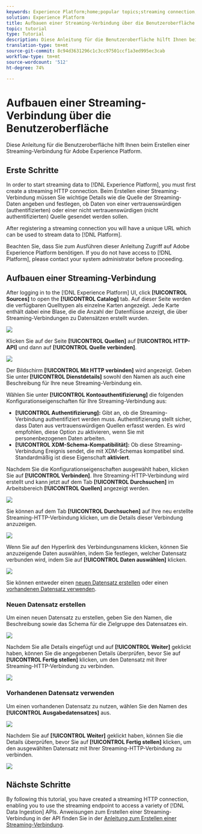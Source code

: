 ```yaml
---
keywords: Experience Platform;home;popular topics;streaming connection;create streaming connection;ui guide;tutorial;create a streaming connection;streaming ingestion;ingestion;
solution: Experience Platform
title: Aufbauen einer Streaming-Verbindung über die Benutzeroberfläche
topic: tutorial
type: Tutorial
description: Diese Anleitung für die Benutzeroberfläche hilft Ihnen beim Erstellen einer Streaming-Verbindung für Adobe Experience Platform.
translation-type: tm+mt
source-git-commit: 8c94d3631296c1c3cc97501ccf1a3ed995ec3cab
workflow-type: tm+mt
source-wordcount: '512'
ht-degree: 74%

---
```



# Aufbauen einer Streaming-Verbindung über die Benutzeroberfläche

Diese Anleitung für die Benutzeroberfläche hilft Ihnen beim Erstellen einer Streaming-Verbindung für Adobe Experience Platform.

## Erste Schritte

In order to start streaming data to [!DNL Experience Platform], you must first create a streaming HTTP connection. Beim Erstellen einer Streaming-Verbindung müssen Sie wichtige Details wie die Quelle der Streaming-Daten angeben und festlegen, ob Daten von einer vertrauenswürdigen (authentifizierten) oder einer nicht vertrauenswürdigen (nicht authentifizierten) Quelle gesendet werden sollen.

After registering a streaming connection you will have a unique URL which can be used to stream data to [!DNL Platform].

Beachten Sie, dass Sie zum Ausführen dieser Anleitung Zugriff auf Adobe Experience Platform benötigen. If you do not have access to [!DNL Platform], please contact your system administrator before proceeding.

## Aufbauen einer Streaming-Verbindung

After logging in to the [!DNL Experience Platform] UI, click **[!UICONTROL Sources]** to open the **[!UICONTROL Catalog]** tab. Auf dieser Seite werden die verfügbaren Quelltypen als einzelne Karten angezeigt. Jede Karte enthält dabei eine Blase, die die Anzahl der Datenflüsse anzeigt, die über Streaming-Verbindungen zu Datensätzen erstellt wurden.

![](../images/streaming-ingestion/ui/click-sources.png)

Klicken Sie auf der Seite **[!UICONTROL Quellen]** auf **[!UICONTROL HTTP-API]** und dann auf **[!UICONTROL Quelle verbinden]**.

![](../images/streaming-ingestion/ui/click-connect-source.png)

Der Bildschirm **[!UICONTROL Mit HTTP verbinden]** wird angezeigt. Geben Sie unter **[!UICONTROL Dienstdetails]** sowohl den Namen als auch eine Beschreibung für Ihre neue Streaming-Verbindung ein.

Wählen Sie unter **[!UICONTROL Kontoauthentifizierung]** die folgenden Konfigurationseigenschaften für Ihre Streaming-Verbindung aus:

- **[!UICONTROL Authentifizierung]:** Gibt an, ob die Streaming-Verbindung authentifiziert werden muss. Authentifizierung stellt sicher, dass Daten aus vertrauenswürdigen Quellen erfasst werden. Es wird empfohlen, diese Option zu aktivieren, wenn Sie mit personenbezogenen Daten arbeiten.
- **[!UICONTROL XDM-Schema-Kompatibilität]:** Ob diese Streaming-Verbindung Ereignis sendet, die mit XDM-Schemas kompatibel sind. Standardmäßig ist diese Eigenschaft **aktiviert**.

Nachdem Sie die Konfigurationseigenschaften ausgewählt haben, klicken Sie auf **[!UICONTROL Verbinden]**. Ihre Streaming-HTTP-Verbindung wird erstellt und kann jetzt auf dem Tab **[!UICONTROL Durchsuchen]** im Arbeitsbereich **[!UICONTROL Quellen]** angezeigt werden.

![](../images/streaming-ingestion/ui/http-sources-details.png)

Sie können auf dem Tab **[!UICONTROL Durchsuchen]** auf Ihre neu erstellte Streaming-HTTP-Verbindung klicken, um die Details dieser Verbindung anzuzeigen.

![](../images/streaming-ingestion/ui/browse-sources.png)

Wenn Sie auf den Hyperlink des Verbindungsnamens klicken, können Sie anzuzeigende Daten auswählen, indem Sie festlegen, welcher Datensatz verbunden wird, indem Sie auf **[!UICONTROL Daten auswählen]** klicken.

![](../images/streaming-ingestion/ui/select-data.png)

Sie können entweder einen [neuen Datensatz erstellen](#create-a-new-dataset) oder einen [vorhandenen Datensatz verwenden](#use-an-existing-dataset).

### Neuen Datensatz erstellen

Um einen neuen Datensatz zu erstellen, geben Sie den Namen, die Beschreibung sowie das Schema für die Zielgruppe des Datensatzes ein.

![](../images/streaming-ingestion/ui/create-new-dataset.png)

Nachdem Sie alle Details eingefügt und auf **[!UICONTROL Weiter]** geklickt haben, können Sie die angegebenen Details überprüfen, bevor Sie auf **[!UICONTROL Fertig stellen]** klicken, um den Datensatz mit Ihrer Streaming-HTTP-Verbindung zu verbinden.

![](../images/streaming-ingestion/ui/review-create-new-dataset.png)

### Vorhandenen Datensatz verwenden

Um einen vorhandenen Datensatz zu nutzen, wählen Sie den Namen des **[!UICONTROL Ausgabedatensatzes]** aus.

![](../images/streaming-ingestion/ui/use-existing-dataset.png)

Nachdem Sie auf **[!UICONTROL Weiter]** geklickt haben, können Sie die Details überprüfen, bevor Sie auf **[!UICONTROL Fertig stellen]** klicken, um den ausgewählten Datensatz mit Ihrer Streaming-HTTP-Verbindung zu verbinden.

![](../images/streaming-ingestion/ui/review-existing-dataset.png)

## Nächste Schritte

By following this tutorial, you have created a streaming HTTP connection, enabling you to use the streaming endpoint to access a variety of [!DNL Data Ingestion] APIs. Anweisungen zum Erstellen einer Streaming-Verbindung in der API finden Sie in der [Anleitung zum Erstellen einer Streaming-Verbindung](../tutorials/create-streaming-connection.md).
